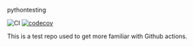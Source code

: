 pythontesting

![CI](https://github.com/mtellis2/pythontesting/workflows/CI/badge.svg) [![codecov](https://codecov.io/gh/mtellis2/pythontesting/branch/master/graph/badge.svg)](https://codecov.io/gh/mtellis2/pythontesting)

This is a test repo used to get more familiar with Github actions.
